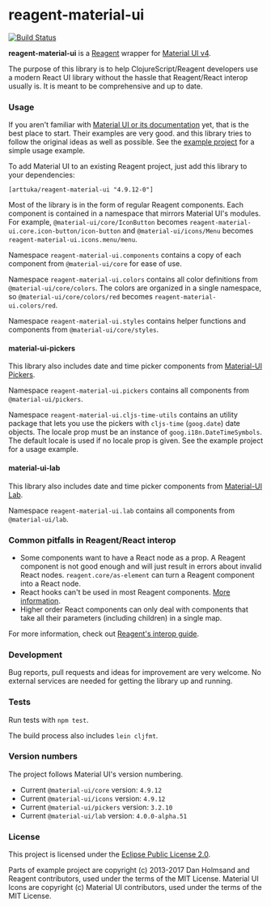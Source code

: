 # reagent-material-ui

[![Build Status](https://travis-ci.com/arttuka/reagent-material-ui.svg?branch=master)](https://travis-ci.com/arttuka/reagent-material-ui)

**reagent-material-ui** is a [Reagent](http://reagent-project.github.io/) wrapper
for [Material UI v4](https://material-ui.com/).

The purpose of this library is to help ClojureScript/Reagent developers use a modern React UI library
without the hassle that Reagent/React interop usually is. It is meant to be comprehensive and up to date.

### Usage

If you aren't familiar with [Material UI or its documentation](https://material-ui.com) yet, that is the best place to start.
Their examples are very good. and this library tries to follow the original ideas as well as possible. See the [example project](./example) for a simple usage example.

To add Material UI to an existing Reagent project, just add this library to your dependencies:
```
[arttuka/reagent-material-ui "4.9.12-0"]
```

Most of the library is in the form of regular Reagent components. Each component is contained in a namespace that mirrors
Material UI's modules. For example, `@material-ui/core/IconButton` becomes `reagent-material-ui.core.icon-button/icon-button`
and `@material-ui/icons/Menu` becomes `reagent-material-ui.icons.menu/menu`.

Namespace `reagent-material-ui.components` contains a copy of each component from `@material-ui/core` for ease of use.

Namespace `reagent-material-ui.colors` contains all color definitions from `@material-ui/core/colors`.
The colors are organized in a single namespace, so `@material-ui/core/colors/red` becomes `reagent-material-ui.colors/red`.

Namespace `reagent-material-ui.styles` contains helper functions and components from `@material-ui/core/styles`.

#### material-ui-pickers

This library also includes date and time picker components from [Material-UI Pickers](https://material-ui-pickers.dev/).

Namespace `reagent-material-ui.pickers` contains all components from `@material-ui/pickers`.

Namespace `reagent-material-ui.cljs-time-utils` contains an utility package that lets you use the pickers with `cljs-time` (`goog.date`) date objects.
The locale prop must be an instance of `goog.i18n.DateTimeSymbols`. The default locale is used if no locale prop is given.
See the example project for a usage example.

#### material-ui-lab

This library also includes date and time picker components from [Material-UI Lab](https://material-ui.com/components/about-the-lab/).

Namespace `reagent-material-ui.lab` contains all components from `@material-ui/lab`.

### Common pitfalls in Reagent/React interop

* Some components want to have a React node as a prop. A Reagent component is not good enough and will just result in
  errors about invalid React nodes. `reagent.core/as-element` can turn a Reagent component into a React node.
* React hooks can't be used in most Reagent components. [More information](http://reagent-project.github.io/docs/master/ReactFeatures.html#hooks).
* Higher order React components can only deal with components that take all their parameters
  (including children) in a single map.
  
For more information, check out [Reagent's interop guide](http://reagent-project.github.io/docs/master/InteropWithReact.html).

### Development

Bug reports, pull requests and ideas for improvement are very welcome. No external services are needed for getting the library up and running.

### Tests

Run tests with `npm test`.

The build process also includes `lein cljfmt`. 

### Version numbers

The project follows Material UI's version numbering.

* Current `@material-ui/core` version: `4.9.12`
* Current `@material-ui/icons` version: `4.9.12`
* Current `@material-ui/pickers` version: `3.2.10`
* Current `@material-ui/lab` version: `4.0.0-alpha.51`

### License

This project is licensed under the [Eclipse Public License 2.0](https://www.eclipse.org/legal/epl-2.0/).

Parts of example project are copyright (c) 2013-2017 Dan Holmsand and Reagent contributors, used under the terms of the MIT License. Material UI Icons are copyright (c) Material UI contributors, used under the terms of the MIT License. 
